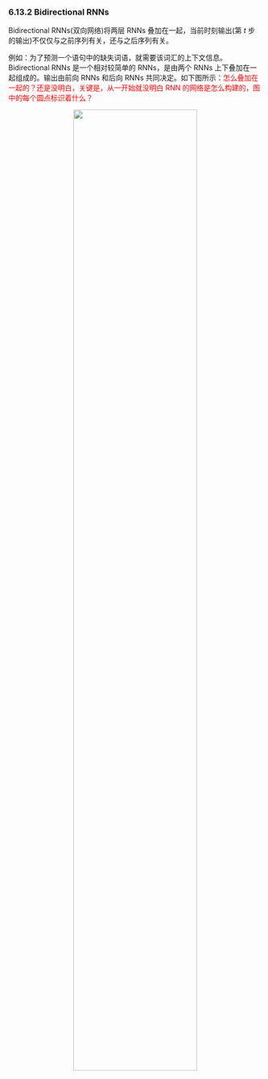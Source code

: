 

### 6.13.2 Bidirectional RNNs

Bidirectional RNNs(双向网络)将两层 RNNs 叠加在一起，当前时刻输出(第 $t$ 步的输出)不仅仅与之前序列有关，还与之后序列有关。

例如：为了预测一个语句中的缺失词语，就需要该词汇的上下文信息。Bidirectional RNNs 是一个相对较简单的 RNNs，是由两个 RNNs 上下叠加在一起组成的。输出由前向 RNNs 和后向 RNNs 共同决定。如下图所示：<span style="color:red;">怎么叠加在一起的？还是没明白，关键是，从一开始就没明白 RNN 的网络是怎么构建的，图中的每个圆点标识着什么？</span>

<p align="center">
    <img width="70%" height="70%" src="http://images.iterate.site/blog/image/20190722/esL4wEQgr5yU.png?imageslim">
</p>
